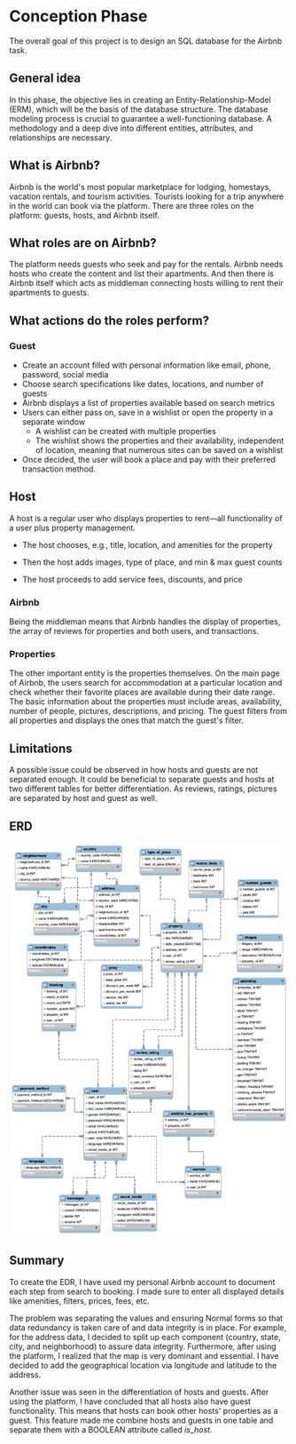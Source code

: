 # Conception Phase

The overall goal of this project is to design an SQL database for the Airbnb task.

## General idea

In this phase, the objective lies in creating an Entity-Relationship-Model (ERM), which will be the basis of the database structure. The database modeling process is crucial to guarantee a well-functioning database. A methodology and a deep dive into different entities, attributes, and relationships are necessary.

## What is Airbnb?

Airbnb is the world's most popular marketplace for lodging, homestays, vacation rentals, and tourism activities. Tourists looking for a trip anywhere in the world can book via the platform. There are three roles on the platform: guests, hosts, and Airbnb itself.

## What roles are on Airbnb?

The platform needs guests who seek and pay for the rentals. Airbnb needs hosts who create the content and list their apartments. And then there is Airbnb itself which acts as middleman connecting hosts willing to rent their apartments to guests.

## What actions do the roles perform?

### Guest

- Create an account filled with personal information like email, phone, password, social media
- Choose search specifications like dates, locations, and number of guests
- Airbnb displays a list of properties available based on search metrics
- Users can either pass on, save in a wishlist or open the property in a separate window
  - A wishlist can be created with multiple properties
  - The wishlist shows the properties and their availability, independent of location, meaning that numerous sites can be saved on a wishlist
- Once decided, the user will book a place and pay with their preferred transaction method.

## Host

A host is a regular user who displays properties to rent—all functionality of a user plus property management.

- The host chooses, e.g., title, location, and amenities for the property

- Then the host adds images, type of place, and min & max guest counts

- The host proceeds to add service fees, discounts, and price

### Airbnb

Being the middleman means that Airbnb handles the display of properties, the array of reviews for properties and both users, and transactions.

### Properties

The other important entity is the properties themselves. On the main page of Airbnb, the users search for accommodation at a particular location and check whether their favorite places are available during their date range. The basic information about the properties must include areas, availability, number of people, pictures, descriptions, and pricing. The guest filters from all properties and displays the ones that match the guest's filter.

## Limitations

A possible issue could be observed in how hosts and guests are not separated enough. It could be beneficial to separate guests and hosts at two different tables for better differentiation. As reviews, ratings, pictures are separated by host and guest as well.


## ERD

![PNG of ERD](01_Conception_phase/Airbnb5_ERD.png)

## Summary

To create the EDR, I have used my personal Airbnb account to document each step from search to booking. I made sure to enter all displayed details like amenities, filters, prices, fees, etc.

The problem was separating the values and ensuring Normal forms so that data redundancy is taken care of and data integrity is in place. For example, for the address data, I decided to split up each component (country, state, city, and neighborhood) to assure data integrity. Furthermore, after using the platform, I realized that the map is very dominant and essential. I have decided to add the geographical location via longitude and latitude to the address.

Another issue was seen in the differentiation of hosts and guests. After using the platform, I have concluded that all hosts also have guest functionality. This means that hosts can book other hosts' properties as a guest. This feature made me combine hosts and guests in one table and separate them with a BOOLEAN attribute called _is_host._
